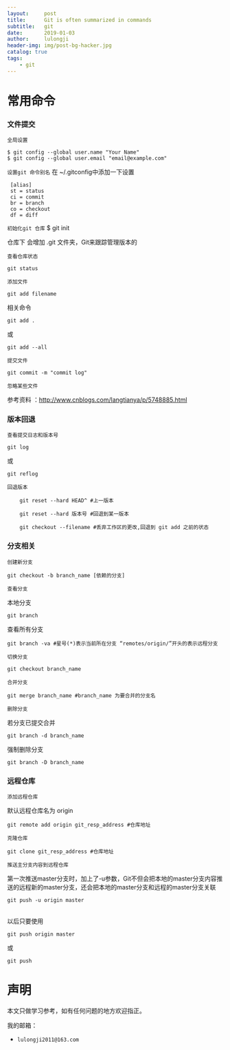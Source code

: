 ```yaml
---
layout:     post
title:      Git is often summarized in commands
subtitle:   git
date:       2019-01-03
author:     lulongji
header-img: img/post-bg-hacker.jpg
catalog: true
tags:
    - git
---
```


# 常用命令

### 文件提交
```全局设置```

    $ git config --global user.name "Your Name" 
    $ git config --global user.email "email@example.com"

```设置git 命令别名```
在 ~/.gitconfig中添加一下设置

     [alias] 
     st = status 
     ci = commit 
     br = branch 
     co = checkout 
     df = diff 

```初始化git 仓库```
    $ git init 

 仓库下 会增加 .git 文件夹，Git来跟踪管理版本的

```查看仓库状态```

    git status

```添加文件```

    git add filename

相关命令

    git add .

 或

    git add --all

```提交文件```

    git commit -m "commit log"

```忽略某些文件 ```

参考资料 ：http://www.cnblogs.com/langtianya/p/5748885.html


### 版本回退
```查看提交日志和版本号```

    git log 

或

    git reflog 

```回退版本```

        git reset --hard HEAD^ #上一版本

        git reset --hard 版本号 #回退到某一版本

        git checkout --filename #丢弃工作区的更改,回退到 git add 之前的状态

### 分支相关
```创建新分支```

    git checkout -b branch_name [依赖的分支]

```查看分支```

本地分支

    git branch

查看所有分支

    git branch -va #星号(*)表示当前所在分支 “remotes/origin/”开头的表示远程分支

```切换分支```

    git checkout branch_name

```合并分支```

    git merge branch_name #branch_name 为要合并的分支名

```删除分支```

若分支已提交合并

    git branch -d branch_name

强制删除分支

    git branch -D branch_name

### 远程仓库
```添加远程仓库```

默认远程仓库名为 origin

    git remote add origin git_resp_address #仓库地址 

```克隆仓库```

    git clone git_resp_address #仓库地址

```推送主分支内容到远程仓库```

第一次推送master分支时，加上了-u参数，Git不但会把本地的master分支内容推送的远程新的master分支，还会把本地的master分支和远程的master分支关联

    git push -u origin master 

<br>以后只要使用

    git push origin master 

或

    git push 

# 声明
本文只做学习参考，如有任何问题的地方欢迎指正。

我的邮箱：
- ```lulongji2011@163.com```